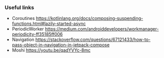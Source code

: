 ### Useful links

- Coroutines https://kotlinlang.org/docs/composing-suspending-functions.html#lazily-started-async
- PeriodicWorker https://medium.com/androiddevelopers/workmanager-periodicity-ff35185ff006
- Navigation https://stackoverflow.com/questions/67121433/how-to-pass-object-in-navigation-in-jetpack-compose
- Moshi https://youtu.be/qadYVYc-8mc
